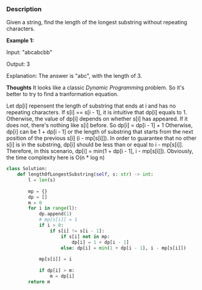 ### Description
Given a string, find the length of the longest substring without repeating characters.

**Example 1:**

Input: "abcabcbb"

Output: 3 

Explanation:  The answer is "abc", with the length of 3.

**Thoughts**
It looks like a classic *Dynamic Programmin*g problem. So it's better to try to find a tranformation equation.

Let dp[i] repensent the length of substring that ends at i and has no repeating characters. 
If s[i] == s[i - 1], it is intuitive that dp[i] equals to 1.
Otherwise, the value of dp[i] depends on whether s[i] has appeared.
If it does not, there's nothing like s[i] before. So dp[i] = dp[i - 1] + 1
Otherwise, dp[i] can be 1 + dp[i - 1] or the length of substring that starts from the next position of the 
previous s[i] (i - mp[s[i]]). In order to guarantee that no other s[i] is in the substring, 
dp[i] should be less than or equal to i - mp[s[i]]. 
Therefore, in this scenario, dp[i] = min(1 + dp[i - 1], i - mp[s[i]]).
Obviously, the time complexity here is O(n * log n)



```python
class Solution:
    def lengthOfLongestSubstring(self, s: str) -> int:
        l = len(s)
        
        mp = {}
        dp = []
        m = 0
        for i in range(l): 
            dp.append(1)
            # mp[s[i]] = 1
            if i > 0:
                if s[i] != s[i - 1]:
                    if s[i] not in mp:
                        dp[i] = 1 + dp[i - 1]
                    else: dp[i] = min(1 + dp[i - 1], i - mp[s[i]])
                        
            mp[s[i]] = i
                
            if dp[i] > m:
                m = dp[i]
        return m
```

